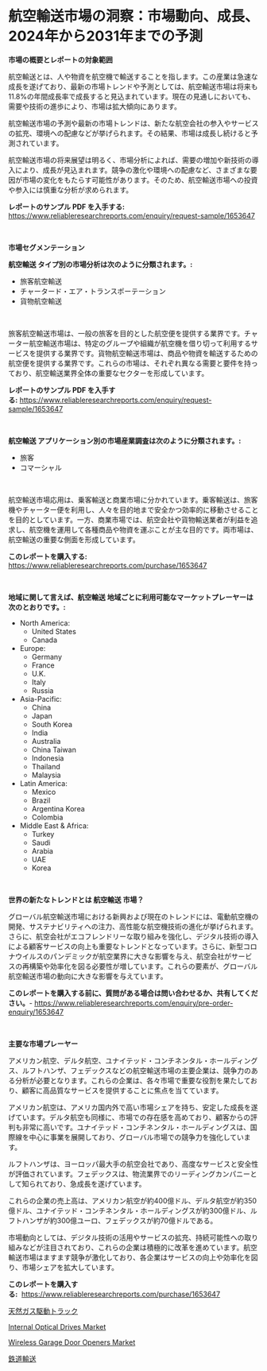 <p><h1>航空輸送市場の洞察：市場動向、成長、2024年から2031年までの予測</h1></p><p><strong>市場の概要とレポートの対象範囲</strong></p>
<p><p>航空輸送とは、人や物資を航空機で輸送することを指します。この産業は急速な成長を遂げており、最新の市場トレンドや予測としては、航空輸送市場は将来も11.8%の年間成長率で成長すると見込まれています。現在の見通しにおいても、需要や技術の進歩により、市場は拡大傾向にあります。</p><p>航空輸送市場の予測や最新の市場トレンドは、新たな航空会社の参入やサービスの拡充、環境への配慮などが挙げられます。その結果、市場は成長し続けると予測されています。</p><p>航空輸送市場の将来展望は明るく、市場分析によれば、需要の増加や新技術の導入により、成長が見込まれます。競争の激化や環境への配慮など、さまざまな要因が市場の変化をもたらす可能性があります。そのため、航空輸送市場への投資や参入には慎重な分析が求められます。</p></p>
<p><strong>レポートのサンプル PDF を入手する:</strong> <a href="https://www.reliableresearchreports.com/enquiry/request-sample/1653647">https://www.reliableresearchreports.com/enquiry/request-sample/1653647</a></p>
<p>&nbsp;</p>
<p><strong>市場セグメンテーション</strong></p>
<p><strong>航空輸送 タイプ別の市場分析は次のように分類されます。:</strong></p>
<p><ul><li>旅客航空輸送</li><li>チャータード・エア・トランスポーテーション</li><li>貨物航空輸送</li></ul></p>
<p>&nbsp;</p>
<p><p>旅客航空輸送市場は、一般の旅客を目的とした航空便を提供する業界です。チャーター航空輸送市場は、特定のグループや組織が航空機を借り切って利用するサービスを提供する業界です。貨物航空輸送市場は、商品や物資を輸送するための航空便を提供する業界です。これらの市場は、それぞれ異なる需要と要件を持っており、航空輸送業界全体の重要なセクターを形成しています。</p></p>
<p><strong>レポートのサンプル PDF を入手する:</strong>&nbsp;<a href="https://www.reliableresearchreports.com/enquiry/request-sample/1653647">https://www.reliableresearchreports.com/enquiry/request-sample/1653647</a></p>
<p>&nbsp;</p>
<p><strong> 航空輸送 アプリケーション別の市場産業調査は次のように分類されます。:</strong></p>
<p><ul><li>旅客</li><li>コマーシャル</li></ul></p>
<p>&nbsp;</p>
<p><p>航空輸送市場応用は、乗客輸送と商業市場に分かれています。乗客輸送は、旅客機やチャーター便を利用し、人々を目的地まで安全かつ効率的に移動させることを目的としています。一方、商業市場では、航空会社や貨物輸送業者が利益を追求し、航空機を運用して各種商品や物資を運ぶことが主な目的です。両市場は、航空輸送の重要な側面を形成しています。</p></p>
<p><strong>このレポートを購入する:</strong>&nbsp; <a href="https://www.reliableresearchreports.com/purchase/1653647">https://www.reliableresearchreports.com/purchase/1653647</a></p>
<p>&nbsp;</p>
<p><strong>地域に関して言えば、航空輸送 地域ごとに利用可能なマーケットプレーヤーは次のとおりです。:</strong></p>
<p><ul>
    <li>
        North America:
        <ul>
            <li>United States</li>
            <li>Canada</li>
        </ul>
    </li>
    <li>
        Europe:
        <ul>
            <li>Germany</li>
            <li>France</li>
            <li>U.K.</li>
            <li>Italy</li>
            <li>Russia</li>
        </ul>
    </li>
    <li>
        Asia-Pacific:
        <ul>
            <li>China</li>
            <li>Japan</li>
            <li>South Korea</li>
            <li>India</li>
            <li>Australia</li>
            <li>China Taiwan</li>
            <li>Indonesia</li>
            <li>Thailand</li>
            <li>Malaysia</li>
        </ul>
    </li>
    <li>
        Latin America:
        <ul>
            <li>Mexico</li>
            <li>Brazil</li>
            <li>Argentina Korea</li>
            <li>Colombia</li>
        </ul>
    </li>
    <li>
        Middle East & Africa:
        <ul>
            <li>Turkey</li>
            <li>Saudi</li>
            <li>Arabia</li>
            <li>UAE</li>
            <li>Korea</li>
        </ul>
    </li>
    </ul></p>
<p>&nbsp;</p>
<p><strong>世界の新たなトレンドとは 航空輸送 市場？</strong></p>
<p><p>グローバル航空輸送市場における新興および現在のトレンドには、電動航空機の開発、サステナビリティへの注力、高性能な航空機技術の進化が挙げられます。さらに、航空会社がエコフレンドリーな取り組みを強化し、デジタル技術の導入による顧客サービスの向上も重要なトレンドとなっています。さらに、新型コロナウイルスのパンデミックが航空業界に大きな影響を与え、航空会社がサービスの再構築や効率化を図る必要性が増しています。これらの要素が、グローバル航空輸送市場の動向に大きな影響を与えています。</p></p>
<p><strong>このレポートを購入する前に、質問がある場合は問い合わせるか、共有してください。</strong>- <a href="https://www.reliableresearchreports.com/enquiry/pre-order-enquiry/1653647">https://www.reliableresearchreports.com/enquiry/pre-order-enquiry/1653647</a></p>
<p>&nbsp;</p>
<p><strong>主要な市場プレーヤー</strong></p>
<p><p>アメリカン航空、デルタ航空、ユナイテッド・コンチネンタル・ホールディングス、ルフトハンザ、フェデックスなどの航空輸送市場の主要企業は、競争力のある分析が必要となります。これらの企業は、各々市場で重要な役割を果たしており、顧客に高品質なサービスを提供することに焦点を当てています。</p><p>アメリカン航空は、アメリカ国内外で高い市場シェアを持ち、安定した成長を遂げています。デルタ航空も同様に、市場での存在感を高めており、顧客からの評判も非常に高いです。ユナイテッド・コンチネンタル・ホールディングスは、国際線を中心に事業を展開しており、グローバル市場での競争力を強化しています。</p><p>ルフトハンザは、ヨーロッパ最大手の航空会社であり、高度なサービスと安全性が評価されています。フェデックスは、物流業界でのリーディングカンパニーとして知られており、急成長を遂げています。</p><p>これらの企業の売上高は、アメリカン航空が約400億ドル、デルタ航空が約350億ドル、ユナイテッド・コンチネンタル・ホールディングスが約300億ドル、ルフトハンザが約300億ユーロ、フェデックスが約70億ドルである。</p><p>市場動向としては、デジタル技術の活用やサービスの拡充、持続可能性への取り組みなどが注目されており、これらの企業は積極的に改革を進めています。航空輸送市場はますます競争が激化しており、各企業はサービスの向上や効率化を図り、市場シェアを拡大しています。</p></p>
<p><strong>このレポートを購入する:</strong>&nbsp;&nbsp;<a href="https://www.reliableresearchreports.com/purchase/1653647">https://www.reliableresearchreports.com/purchase/1653647</a></p>
<p><p><a href="https://medium.com/@chrispcreem58/%E5%A4%A9%E7%84%B6%E3%82%AC%E3%82%B9%E9%A7%86%E5%8B%95%E3%83%88%E3%83%A9%E3%83%83%E3%82%AF%E5%B8%82%E5%A0%B4%E3%81%AF-2031%E5%B9%B4%E3%81%BE%E3%81%A7%E3%81%AE%E5%B8%82%E5%A0%B4%E3%82%B7%E3%82%A7%E3%82%A2-%E3%82%B5%E3%82%A4%E3%82%BA-%E3%81%8A%E3%82%88%E3%81%B3%E4%BA%88%E6%B8%AC%E3%81%95%E3%82%8C%E3%82%8B%E4%BA%88%E6%B8%AC%E3%81%AB%E7%84%A6%E7%82%B9%E3%82%92%E5%BD%93%E3%81%A6%E3%81%A6%E3%81%84%E3%81%BE%E3%81%99-1076325386c6">天然ガス駆動トラック</a></p><p><a href="https://github.com/changoleonlaverguenzanoexiste/Market-Research-Report-List-2/blob/main/internal-optical-drives-market.md">Internal Optical Drives Market</a></p><p><a href="https://github.com/dimitrishawkinswaynenp91rgz/Market-Research-Report-List-2/blob/main/wireless-garage-door-openers-market.md">Wireless Garage Door Openers Market</a></p><p><a href="https://github.com/one-cool-chick/Market-Research-Report-List-1/blob/main/451904210960.md">鉄道輸送</a></p></p>